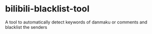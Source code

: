 # bilibili-blacklist-tool
A tool to automatically detect keywords of danmaku or comments and blacklist the senders
